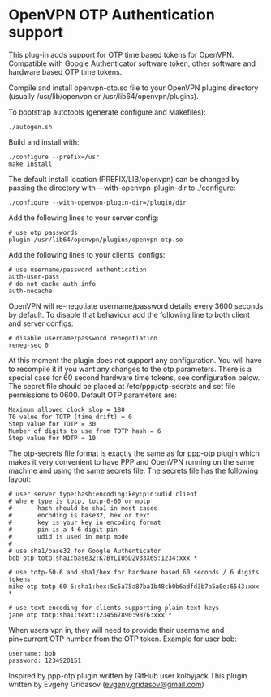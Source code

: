 OpenVPN OTP Authentication support
==================================

This plug-in adds support for OTP time based tokens for OpenVPN.
Compatible with Google Authenticator software token, other software and hardware based OTP time tokens.

Compile and install openvpn-otp.so file to your OpenVPN plugins directory (usually /usr/lib/openvpn or /usr/lib64/openvpn/plugins).

To bootstrap autotools (generate configure and Makefiles):

    ./autogen.sh

Build and install with:

    ./configure --prefix=/usr
    make install

The default install location (PREFIX/LIB/openvpn) can be changed by
passing the directory with --with-openvpn-plugin-dir to ./configure:

    ./configure --with-openvpn-plugin-dir=/plugin/dir

Add the following lines to your server config:

    # use otp passwords
    plugin /usr/lib64/openvpn/plugins/openvpn-otp.so

Add the following lines to your clients' configs:

    # use username/password authentication
    auth-user-pass
    # do not cache auth info
    auth-nocache

OpenVPN will re-negotiate username/password details every 3600 seconds by default. To disable that behaviour add the following line
to both client and server configs:

    # disable username/password renegotiation
    reneg-sec 0

At this moment the plugin does not support any configuration. You will have to recompile it if you want any changes to the otp parameters. There is a special case for 60 second hardware time tokens, see configuration below.
The secret file should be placed at /etc/ppp/otp-secrets and set file permissions to 0600. Default OTP parameters are:
    
    Maximum allowed clock slop = 180
    T0 value for TOTP (time drift) = 0
    Step value for TOTP = 30
    Number of digits to use from TOTP hash = 6
    Step value for MOTP = 10 

The otp-secrets file format is exactly the same as for ppp-otp plugin which makes it very convenient to have PPP and OpenVPN running on
the same machine and using the same secrets file. The secrets file has the following layout:

    # user server type:hash:encoding:key:pin:udid client
    # where type is totp, totp-6-60 or motp
    #       hash should be sha1 in most cases
    #       encoding is base32, hex or text
    #       key is your key in encoding format
    #       pin is a 4-6 digit pin
    #       udid is used in motp mode
    #
    # use sha1/base32 for Google Authenticator
    bob otp totp:sha1:base32:K7BYLIU5D2V33X6S:1234:xxx *
    
    # use totp-60-6 and sha1/hex for hardware based 60 seconds / 6 digits tokens
    mike otp totp-60-6:sha1:hex:5c5a75a87ba1b48cb0b6adfd3b7a5a0e:6543:xxx *
    
    # use text encoding for clients supporting plain text keys
    jane otp totp:sha1:text:1234567890:9876:xxx *
    
When users vpn in, they will need to provide their username and pin+current OTP number from the OTP token. Example for user bob:

    username: bob
    password: 1234920151

Inspired by ppp-otp plugin written by GitHub user kolbyjack
This plugin written by Evgeny Gridasov (evgeny.gridasov@gmail.com)

